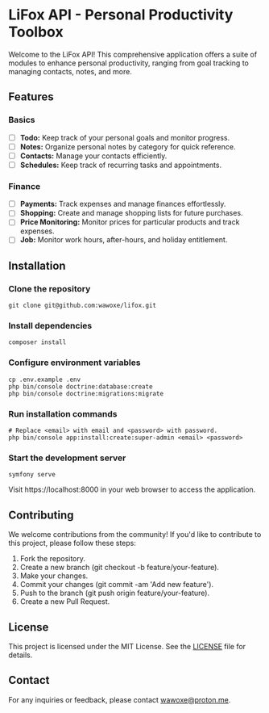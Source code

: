# LiFox API - Personal Productivity Toolbox

Welcome to the LiFox API! This comprehensive application offers a suite of modules to 
enhance personal productivity, ranging from goal tracking to managing contacts, notes, 
and more.

## Features

### Basics

- [ ] **Todo:** Keep track of your personal goals and monitor progress.
- [ ] **Notes:** Organize personal notes by category for quick reference.
- [ ] **Contacts:** Manage your contacts efficiently.
- [ ] **Schedules:** Keep track of recurring tasks and appointments.

### Finance

- [ ] **Payments:** Track expenses and manage finances effortlessly.
- [ ] **Shopping:** Create and manage shopping lists for future purchases.
- [ ] **Price Monitoring:** Monitor prices for particular products and track expenses.
- [ ] **Job:** Monitor work hours, after-hours, and holiday entitlement.

## Installation

### Clone the repository

```shell
git clone git@github.com:wawoxe/lifox.git
```

### Install dependencies

```shell
composer install
```

### Configure environment variables

```shell
cp .env.example .env
php bin/console doctrine:database:create
php bin/console doctrine:migrations:migrate
```

### Run installation commands

```shell
# Replace <email> with email and <password> with password.
php bin/console app:install:create:super-admin <email> <password>
```

### Start the development server

```shell
symfony serve
```

Visit https://localhost:8000 in your web browser to access the application.

## Contributing

We welcome contributions from the community! If you'd like to contribute to this project, 
please follow these steps:

1. Fork the repository.
2. Create a new branch (git checkout -b feature/your-feature).
3. Make your changes.
4. Commit your changes (git commit -am 'Add new feature').
5. Push to the branch (git push origin feature/your-feature).
6. Create a new Pull Request.

## License

This project is licensed under the MIT License. See the [LICENSE](LICENSE) file for details.

## Contact

For any inquiries or feedback, please contact wawoxe@proton.me.
